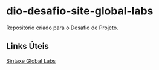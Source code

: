 # dio-desafio-site-global-labs
Repositório criado para o Desafio de Projeto.

## Links Úteis
[Sintaxe Global Labs](file:///C:/Users/LNI%20-%20Leandro%20DS/Documents/Dio%20-%20Global%20Labs/index.html)
